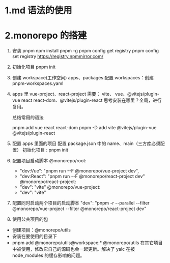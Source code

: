 <!--
 * @Author: lcl
 * @Date: 2025/7/28
-->

# 1.md 语法的使用[](https://blog.csdn.net/qq_29898779/article/details/147140999)

# 2.monorepo 的搭建

1. 安装 pnpm
   npm install pnpm -g
   pnpm config get registry
   pnpm config set registry https://registry.npmmirror.com/

2. 初始化项目
   pnpm init

3. 创建 workspace(工作空间)
   apps、packages
   配置 workspaces：创建 pnpm-workspaces.yaml

4. apps 里 vue-project、react-project
   需要：
   vite、
   vue、@vitejs/plugin-vue
   react react-dom、@vitejs/plugin-react
   思考安装在哪里？全局，进行复用。
   <!-- pnmp -w / --F -filter -->总结常用的语法

   pnpm add vue react react-dom
   pnpm -D add vite @vitejs/plugin-vue @vitejs/plugin-react

5. 配置 apps 里面的项目
   配置 package.json 中的 name、main（三方库必须配置）
   初始化项目 : pnpm init

6. 配置项目启动脚本
   @monorepo/root:

   - "dev:Vue": "pnpm run --F @monorepo/vue-project dev",
   - "dev:React": "pnpm run --F @monorepo/react-project dev"
     @monorepo/react-project:
   - "dev": "vite"
     @monorepo/vue-project:
   - "dev": "vite"

7. 配置同时启动两个项目的启动脚本
   "dev": "pnpm -r --parallel --filter @monorepo/vue-project --filter @monorepo/react-project dev"

8. 使用公共项目的包

- 创建项目：@monorepo/utils
- 安装在要使用的目录下
- pnpm add @monorepo/utils@workspace:\*
  @monorepo/utils 在其它项目中被使用，修改它自己的源码也会一起更新。解决了 yalc 在被 node_modules 的缓存影响的问题。
